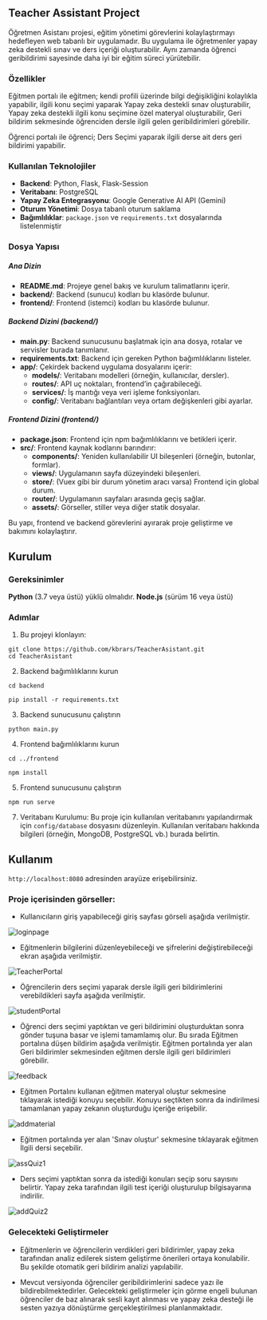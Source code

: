 ## Teacher Assistant Project

Öğretmen Asistanı projesi, eğitim yönetimi görevlerini kolaylaştırmayı hedefleyen web tabanlı bir uygulamadır. Bu uygulama ile öğretmenler yapay zeka destekli sınav ve ders içeriği oluşturabilir. Aynı zamanda öğrenci geribildirimi sayesinde daha iyi bir eğitim süreci yürütebilir. 

### Özellikler

Eğitmen portalı ile eğitmen; kendi profili üzerinde bilgi değişikliğini kolaylıkla yapabilir, ilgili konu seçimi yaparak Yapay zeka destekli sınav oluşturabilir, Yapay zeka destekli ilgili konu seçimine özel materyal oluşturabilir, Geri bildirim sekmesinde öğrenciden dersle ilgili gelen geribildirimleri görebilir. 

Öğrenci portalı ile öğrenci; Ders Seçimi yaparak ilgili derse ait ders geri bildirimi yapabilir.

### Kullanılan Teknolojiler

- **Backend**: Python, Flask, Flask-Session
- **Veritabanı**: PostgreSQL
- **Yapay Zeka Entegrasyonu**: Google Generative AI API (Gemini)
- **Oturum Yönetimi**: Dosya tabanlı oturum saklama
- **Bağımlılıklar**: `package.json` ve `requirements.txt` dosyalarında listelenmiştir

### Dosya Yapısı

##### Ana Dizin

- **README.md**: Projeye genel bakış ve kurulum talimatlarını içerir.
- **backend/**: Backend (sunucu) kodları bu klasörde bulunur.
- **frontend/**: Frontend (istemci) kodları bu klasörde bulunur.

##### Backend Dizini (backend/)

- **main.py**: Backend sunucusunu başlatmak için ana dosya, rotalar ve servisler burada tanımlanır.
- **requirements.txt**: Backend için gereken Python bağımlılıklarını listeler.
- **app/**: Çekirdek backend uygulama dosyalarını içerir:
    - **models/**: Veritabanı modelleri (örneğin, kullanıcılar, dersler).
    - **routes/**: API uç noktaları, frontend’in çağırabileceği.
    - **services/**: İş mantığı veya veri işleme fonksiyonları.
    - **config/**: Veritabanı bağlantıları veya ortam değişkenleri gibi ayarlar.

##### Frontend Dizini (frontend/)

- **package.json**: Frontend için npm bağımlılıklarını ve betikleri içerir.
- **src/**: Frontend kaynak kodlarını barındırır:
    - **components/**: Yeniden kullanılabilir UI bileşenleri (örneğin, butonlar, formlar).
    - **views/**: Uygulamanın sayfa düzeyindeki bileşenleri.
    - **store/**: (Vuex gibi bir durum yönetim aracı varsa) Frontend için global durum.
    - **router/**: Uygulamanın sayfaları arasında geçiş sağlar.
    - **assets/**: Görseller, stiller veya diğer statik dosyalar.

Bu yapı, frontend ve backend görevlerini ayırarak proje geliştirme ve bakımını kolaylaştırır.

## Kurulum

### Gereksinimler

**Python** (3.7 veya üstü) yüklü olmalıdır.
**Node.js** (sürüm 16 veya üstü)

### Adımlar

1. Bu projeyi klonlayın:
```
git clone https://github.com/kbrars/TeacherAsistant.git
cd TeacherAsistant
```
2. Backend bağımlılıklarını kurun
```
cd backend
```

```
pip install -r requirements.txt
```
3. Backend sunucusunu çalıştırın
 ```
python main.py
```
4. Frontend bağımlılıklarını kurun
```
cd ../frontend
```

```
npm install
```
5. Frontend sunucusunu çalıştırın
 ```
npm run serve
```
7. Veritabanı Kurulumu:
Bu proje için kullanılan veritabanını yapılandırmak için `config/database` dosyasını düzenleyin. Kullanılan veritabanı hakkında bilgileri (örneğin, MongoDB, PostgreSQL vb.) burada belirtin.

## Kullanım
`http://localhost:8080` adresinden arayüze erişebilirsiniz.

### Proje içerisinden görseller:

* Kullanıcıların giriş yapabileceği giriş sayfası görseli aşağıda verilmiştir.

![loginpage](https://github.com/user-attachments/assets/c3240248-5c5e-4c01-b9ad-ce8166087aa6)


* Eğitmenlerin bilgilerini düzenleyebileceği ve şifrelerini değiştirebileceği ekran aşağıda verilmiştir. 

![TeacherPortal](https://github.com/user-attachments/assets/4936d9ae-c408-492e-b9d4-d6a1509d1698)


* Öğrencilerin ders seçimi yaparak dersle ilgili geri bildirimlerini verebildikleri sayfa aşağıda verilmiştir. 

![studentPortal](https://github.com/user-attachments/assets/68424b41-6eae-484c-a619-0bca35c3ffea)


* Öğrenci ders seçimi yaptıktan ve geri bildirimini oluşturduktan sonra gönder tuşuna basar ve işlemi tamamlamış olur. Bu sırada Eğitmen portalına düşen bildirim aşağıda verilmiştir. Eğitmen portalında yer alan Geri bildirimler sekmesinden eğitmen dersle ilgili geri bildirimleri görebilir.

![feedback](https://github.com/user-attachments/assets/ad8d568d-0edd-48da-bf79-ab7117c54f33)


* Eğitmen Portalını kullanan eğitmen materyal oluştur sekmesine tıklayarak istediği konuyu seçebilir. Konuyu seçtikten sonra da indirilmesi tamamlanan yapay zekanın oluşturduğu içeriğe erişebilir.  

![addmaterial](https://github.com/user-attachments/assets/9cbdb8fe-4a84-442b-8bd4-9fab5dff3abc)


* Eğitmen portalında yer alan 'Sınav oluştur' sekmesine tıklayarak eğitmen İlgili dersi seçebilir.

![assQuiz1](https://github.com/user-attachments/assets/c604e4e6-85fe-475f-8318-d19797487b8a)


* Ders seçimi yaptıktan sonra da istediği konuları seçip soru sayısını belirtir. Yapay zeka tarafından ilgili test içeriği oluşturulup bilgisayarına indirilir. 

![addQuiz2](https://github.com/user-attachments/assets/0e24b1e0-32e6-4c66-b031-0a439d28ad3d)


### Gelecekteki Geliştirmeler

- Eğitmenlerin ve öğrencilerin verdikleri geri bildirimler, yapay zeka tarafından analiz edilerek sistem geliştirme önerileri ortaya konulabilir. Bu şekilde otomatik geri bildirim analizi yapılabilir. 

- Mevcut versiyonda öğrenciler geribildirimlerini sadece yazı ile bildirebilmektedirler. Gelecekteki geliştirmeler için görme engeli bulunan öğrenciler de baz alınarak sesli kayıt alınması ve yapay zeka desteği ile sesten yazıya dönüştürme gerçekleştirilmesi planlanmaktadır. 
